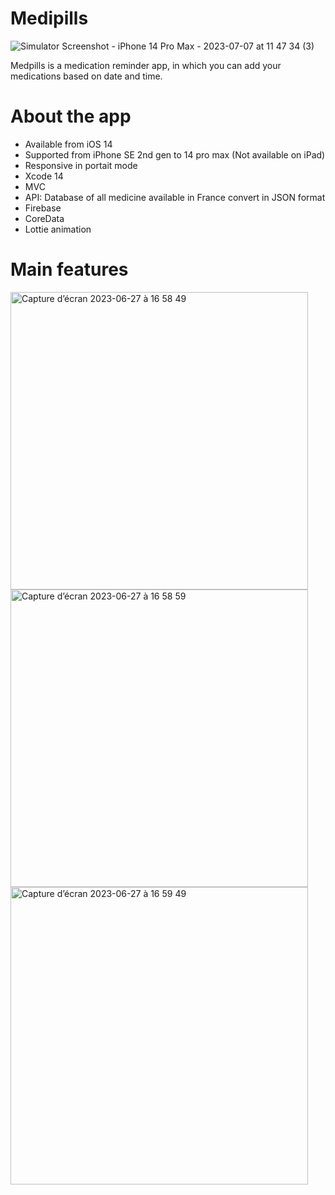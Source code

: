 # Medipills

![Simulator Screenshot - iPhone 14 Pro Max - 2023-07-07 at 11 47 34 (3)](https://github.com/RichardMzd/Medipills/assets/73337516/9d28627c-3f12-426f-bf1d-d0280157d05c)

Medpills is a medication reminder app, in which you can add your medications based on date and time.

# About the app

- Available from iOS 14
- Supported from iPhone SE 2nd gen to 14 pro max (Not available on iPad)
- Responsive in portait mode
- Xcode 14
- MVC
- API: Database of all medicine available in France convert in JSON format
- Firebase
- CoreData
- Lottie animation

# Main features

<img width="476" alt="Capture d’écran 2023-06-27 à 16 58 49" src="https://github.com/RichardMzd/Medipills/assets/73337516/7ab4cbab-b836-4ef9-9d51-7031695e3726">

<img width="476" alt="Capture d’écran 2023-06-27 à 16 58 59" src="https://github.com/RichardMzd/Medipills/assets/73337516/d2b492c2-d4d8-4493-bf59-bc71e987c5a0">

<img width="476" alt="Capture d’écran 2023-06-27 à 16 59 49" src="https://github.com/RichardMzd/Medipills/assets/73337516/93542c5e-3aae-4780-8d7f-13e82c525c8f">

